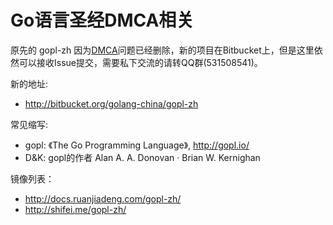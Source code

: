 # Go语言圣经DMCA相关

原先的 gopl-zh 因为[DMCA](https://github.com/github/dmca/blob/master/2016-02-03-TheGoProgrammingLanguage.md)问题已经删除，新的项目在Bitbucket上，但是这里依然可以接收Issue提交，需要私下交流的请转QQ群(531508541)。

新的地址:

- http://bitbucket.org/golang-china/gopl-zh

常见缩写:

- gopl: 《The Go Programming Language》, http://gopl.io/
- D&K: gopl的作者 Alan A. A. Donovan · Brian W. Kernighan

镜像列表：

- http://docs.ruanjiadeng.com/gopl-zh/
- http://shifei.me/gopl-zh/
